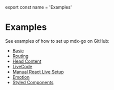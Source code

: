 
export const name = 'Examples'

# Examples

See examples of how to set up mdx-go on GitHub:

- [Basic](https://github.com/jxnblk/mdx-go/tree/master/examples/basic)
- [Routing](https://github.com/jxnblk/mdx-go/tree/master/examples/routing)
- [Head Content](https://github.com/jxnblk/mdx-go/tree/master/examples/head-content)
- [LiveCode](https://github.com/jxnblk/mdx-go/tree/master/examples/live-code)
- [Manual React Live Setup](https://github.com/jxnblk/mdx-go/tree/master/examples/react-live)
- [Emotion](https://github.com/jxnblk/mdx-go/tree/master/examples/emotion)
- [Styled Components](https://github.com/jxnblk/mdx-go/tree/master/examples/styled-components)

[examples]: https://github.com/jxnblk/mdx-go/tree/master/examples
